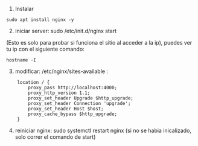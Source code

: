 1. Instalar

```
sudo apt install nginx -y
```

2. iniciar server: sudo /etc/init.d/nginx start

(Esto es solo para probar si funciona el sitio al acceder a la ip), puedes ver tu ip con el siguiente comando:

```
hostname -I
```

3. modificar: /etc/nginx/sites-available :

```
	location / {
        proxy_pass http://localhost:4000;
        proxy_http_version 1.1;
        proxy_set_header Upgrade $http_upgrade;
        proxy_set_header Connection 'upgrade';
        proxy_set_header Host $host;
        proxy_cache_bypass $http_upgrade;
    }
```

4. reiniciar nginx: sudo systemctl restart nginx
(si no se habia inicalizado, solo correr el comando de start)


